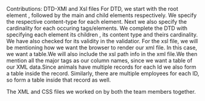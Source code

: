 Contributions: DTD-XMl and Xsl files
For DTD, we start with the root element , followed by the main and child elements respectively. We specify the respective content-type for each element. Next we also specify the cardinality for each occuring tags/elements. We complete the DTD with specifying each element its children , its content type and theirs cardinality. We have also checked for its validity in the validatior.
For the xsl file, we will be mentioning how we want the browser to render our xml file. In this case, we want a table.We will also include the xsl path info in the xml file.We then mention all the major tags as our column names, since we want a table of our XML data.Since animals have multiple records for each Id we also form a table inside the record. Similarly, there are multiple employees for each ID, so form a table inside that record as well.


The XML and CSS files we worked on by both the team members together.